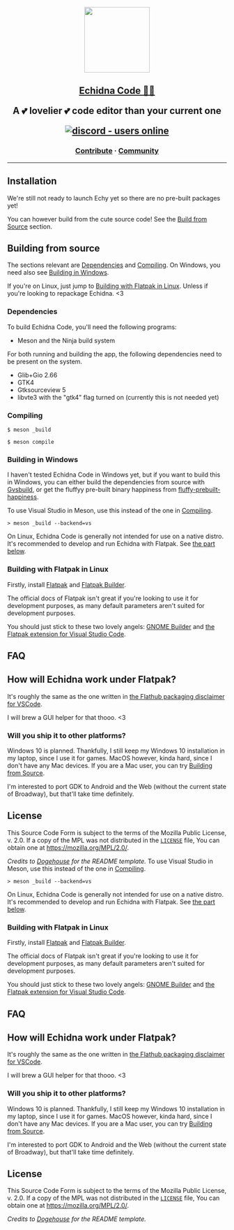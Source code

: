 

<a href="https://codeberg.org/EchidnaHQ/echidna"><p align="center">
<img height=150 src="https://codeberg.org/EchidnaHQ/echidna/raw/commit/63e61511aacd074e14c8894c5e600d3533012a23/assets/io.fortressia.Echidna.Source.svg"/>
<h2 align="center">Echidna Code 💖✨</p>

</p></a>
<p align="center">
  <strong>A 💕 lovelier 💕 code editor than your current one</strong>
</p>
<p align="center">
  <a href="https://discord.gg/BJusUKd8Vj">
    <img src="https://img.shields.io/discord/880440438652284988?style=for-the-badge" alt="discord - users online" />
  </a>
</p>

<h3 align="center">
  <a href="./CONTRIBUTING.md">Contribute</a>
  <span> · </span>
  <a href="https://discord.gg/BJusUKd8Vj">Community</a>
 
</h3>

---

## Installation

We're still not ready to launch Echy yet so there are no pre-built packages yet! 

You can however build from the cute source code! See the [Build from Source](./README#building-from-source) section.
## Building from source

The sections relevant are [Dependencies](#dependencies) and [Compiling](#compiling). On Windows, you need also see [Building in Windows](#building-in-windows).

If you're on Linux, just jump to [Building with Flatpak in Linux](#building-with-flatpak-in-linux). 
Unless if you're looking to repackage Echidna. <3

### Dependencies

To build Echidna Code, you'll need the following programs:
- Meson and the Ninja build system
 
For both running and building the app, the following dependencies need to be present on the system.
- Glib+Gio 2.66 
- GTK4
- Gtksourceview 5
- libvte3 with the "gtk4" flag turned on (currently this is not needed yet)


### Compiling

```
$ meson _build
```

```
$ meson compile
```


### Building in Windows
I haven't tested Echidna Code in Windows yet, but if you want to build this in Windows, you can either build the dependencies from source with [Gvsbuild](https://github.com/wingtk/gvsbuild), or get the fluffyy pre-built binary happiness from [fluffy-prebuilt-happiness](https://github.com/EchidnaHQ/fluffy-prebuilt-happiness/).

To use Visual Studio in Meson, use this instead of the one in [Compiling](#Compiling).

```
> meson _build --backend=vs
```

On Linux, Echidna Code is generally not intended for use on a native distro. It's recommended to develop and run Echidna with Flatpak. See [the part below](#building-with-flatpak-in-linux).

### Building with Flatpak in Linux

Firstly, install [Flatpak](https://flatpak.org/setup/) and [Flatpak Builder](https://docs.flatpak.org/en/latest/first-build.html).

The official docs of Flatpak isn't great if you're looking to use it for development purposes, as many default parameters aren't suited for development purposes. 

You should just stick to these two lovely angels: [GNOME Builder](https://flathub.org/apps/details/org.gnome.Builder) and [the Flatpak extension for Visual Studio Code](https://open-vsx.org/vscode/item?itemName=bilelmoussaoui.flatpak-vscode). 

## FAQ

## How will Echidna work under Flatpak?
It's roughly the same as the one written in [the Flathub packaging disclaimer for VSCode](https://github.com/flathub/com.visualstudio.code/blob/master/flatpak-warning.txt).

I will brew a GUI helper for that thooo. <3


### Will you ship it to other platforms?
Windows 10 is planned. Thankfully, I still keep my Windows 10 installation in my laptop, since I use it for games. MacOS however, kinda hard, since I don't have any Mac devices. If you are a Mac user, you can try [Building from Source](#building-from-source).

I'm interested to port GDK to Android and the Web (without the current state of Broadway), but that'll take time definitely.
## License

This Source Code Form is subject to the terms of the Mozilla Public License, v. 2.0. If a copy of the MPL was not distributed in the [`LICENSE`](./LICENSE) file, You can obtain one at https://mozilla.org/MPL/2.0/.

*Credits to [Dogehouse](https://github.com/benawad/dogehouse) for the README template.*
To use Visual Studio in Meson, use this instead of the one in [Compiling](#Compiling).

```
> meson _build --backend=vs
```

On Linux, Echidna Code is generally not intended for use on a native distro. It's recommended to develop and run Echidna with Flatpak. See [the part below](#building-with-flatpak-in-linux).

### Building with Flatpak in Linux

Firstly, install [Flatpak](https://flatpak.org/setup/) and [Flatpak Builder](https://docs.flatpak.org/en/latest/first-build.html).

The official docs of Flatpak isn't great if you're looking to use it for development purposes, as many default parameters aren't suited for development purposes. 

You should just stick to these two lovely angels: [GNOME Builder](https://flathub.org/apps/details/org.gnome.Builder) and [the Flatpak extension for Visual Studio Code](https://open-vsx.org/vscode/item?itemName=bilelmoussaoui.flatpak-vscode). 

## FAQ

## How will Echidna work under Flatpak?
It's roughly the same as the one written in [the Flathub packaging disclaimer for VSCode](https://github.com/flathub/com.visualstudio.code/blob/master/flatpak-warning.txt).

I will brew a GUI helper for that thooo. <3


### Will you ship it to other platforms?
Windows 10 is planned. Thankfully, I still keep my Windows 10 installation in my laptop, since I use it for games. MacOS however, kinda hard, since I don't have any Mac devices. If you are a Mac user, you can try [Building from Source](#building-from-source).

I'm interested to port GDK to Android and the Web (without the current state of Broadway), but that'll take time definitely.
## License

This Source Code Form is subject to the terms of the Mozilla Public License, v. 2.0. If a copy of the MPL was not distributed in the [`LICENSE`](./LICENSE) file, You can obtain one at https://mozilla.org/MPL/2.0/.

*Credits to [Dogehouse](https://github.com/benawad/dogehouse) for the README template.*
